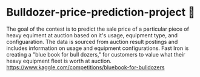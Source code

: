 # Bulldozer-price-prediction-project 🚧
The goal of the contest is to predict the sale price of a particular piece of heavy equiment at auction based on it's usage, equipment type, and configuaration.  The data is sourced from auction result postings and includes information on usage and equipment configurations.
Fast Iron is creating a "blue book for bull dozers," for customers to value what their heavy equipment fleet is worth at auction.
https://www.kaggle.com/competitions/bluebook-for-bulldozers
